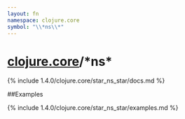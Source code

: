```yaml
---
layout: fn
namespace: clojure.core
symbol: "\\*ns\\*"
---
```


# [clojure.core](../)/\*ns\*

{% include 1.4.0/clojure.core/star_ns_star/docs.md %}

##Examples

{% include 1.4.0/clojure.core/star_ns_star/examples.md %}


